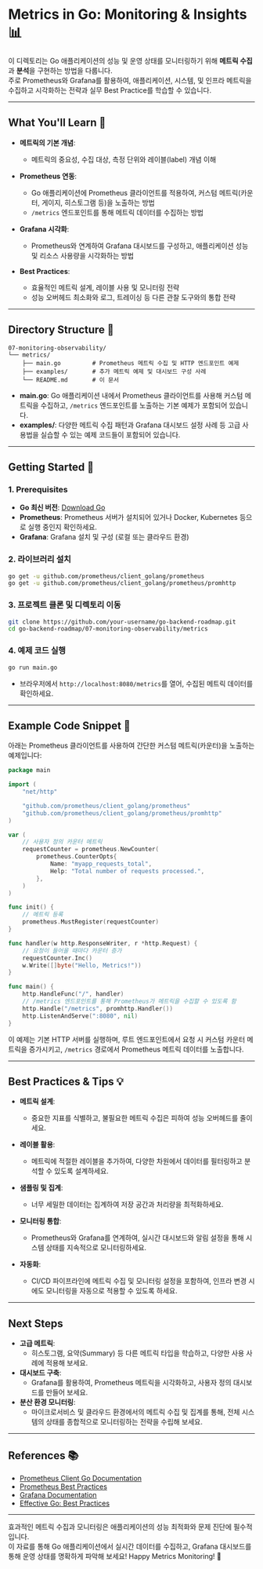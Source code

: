 # Metrics in Go: Monitoring & Insights 📊

이 디렉토리는 Go 애플리케이션의 성능 및 운영 상태를 모니터링하기 위해 **메트릭 수집**과 **분석**을 구현하는 방법을 다룹니다.  
주로 Prometheus와 Grafana를 활용하여, 애플리케이션, 시스템, 및 인프라 메트릭을 수집하고 시각화하는 전략과 실무 Best Practice를 학습할 수 있습니다.

---

## What You'll Learn 🎯

- **메트릭의 기본 개념**:  
  - 메트릭의 중요성, 수집 대상, 측정 단위와 레이블(label) 개념 이해

- **Prometheus 연동**:  
  - Go 애플리케이션에 Prometheus 클라이언트를 적용하여, 커스텀 메트릭(카운터, 게이지, 히스토그램 등)을 노출하는 방법
  - `/metrics` 엔드포인트를 통해 메트릭 데이터를 수집하는 방법

- **Grafana 시각화**:  
  - Prometheus와 연계하여 Grafana 대시보드를 구성하고, 애플리케이션 성능 및 리소스 사용량을 시각화하는 방법

- **Best Practices**:  
  - 효율적인 메트릭 설계, 레이블 사용 및 모니터링 전략
  - 성능 오버헤드 최소화와 로그, 트레이싱 등 다른 관찰 도구와의 통합 전략

---

## Directory Structure 📁

```plaintext
07-monitoring-observability/
└── metrics/
    ├── main.go         # Prometheus 메트릭 수집 및 HTTP 엔드포인트 예제
    ├── examples/       # 추가 메트릭 예제 및 대시보드 구성 사례
    └── README.md       # 이 문서
```

- **main.go**: Go 애플리케이션 내에서 Prometheus 클라이언트를 사용해 커스텀 메트릭을 수집하고, `/metrics` 엔드포인트를 노출하는 기본 예제가 포함되어 있습니다.
- **examples/**: 다양한 메트릭 수집 패턴과 Grafana 대시보드 설정 사례 등 고급 사용법을 실습할 수 있는 예제 코드들이 포함되어 있습니다.

---

## Getting Started 🚀

### 1. Prerequisites
- **Go 최신 버전**: [Download Go](https://go.dev/dl/)
- **Prometheus**: Prometheus 서버가 설치되어 있거나 Docker, Kubernetes 등으로 실행 중인지 확인하세요.
- **Grafana**: Grafana 설치 및 구성 (로컬 또는 클라우드 환경)

### 2. 라이브러리 설치
```bash
go get -u github.com/prometheus/client_golang/prometheus
go get -u github.com/prometheus/client_golang/prometheus/promhttp
```

### 3. 프로젝트 클론 및 디렉토리 이동
```bash
git clone https://github.com/your-username/go-backend-roadmap.git
cd go-backend-roadmap/07-monitoring-observability/metrics
```

### 4. 예제 코드 실행
```bash
go run main.go
```
- 브라우저에서 `http://localhost:8080/metrics`를 열어, 수집된 메트릭 데이터를 확인하세요.

---

## Example Code Snippet 📄

아래는 Prometheus 클라이언트를 사용하여 간단한 커스텀 메트릭(카운터)을 노출하는 예제입니다:

```go
package main

import (
    "net/http"

    "github.com/prometheus/client_golang/prometheus"
    "github.com/prometheus/client_golang/prometheus/promhttp"
)

var (
    // 사용자 정의 카운터 메트릭
    requestCounter = prometheus.NewCounter(
        prometheus.CounterOpts{
            Name: "myapp_requests_total",
            Help: "Total number of requests processed.",
        },
    )
)

func init() {
    // 메트릭 등록
    prometheus.MustRegister(requestCounter)
}

func handler(w http.ResponseWriter, r *http.Request) {
    // 요청이 들어올 때마다 카운터 증가
    requestCounter.Inc()
    w.Write([]byte("Hello, Metrics!"))
}

func main() {
    http.HandleFunc("/", handler)
    // /metrics 엔드포인트를 통해 Prometheus가 메트릭을 수집할 수 있도록 함
    http.Handle("/metrics", promhttp.Handler())
    http.ListenAndServe(":8080", nil)
}
```

이 예제는 기본 HTTP 서버를 실행하며, 루트 엔드포인트에서 요청 시 커스텀 카운터 메트릭을 증가시키고, `/metrics` 경로에서 Prometheus 메트릭 데이터를 노출합니다.

---

## Best Practices & Tips 💡

- **메트릭 설계**:  
  - 중요한 지표를 식별하고, 불필요한 메트릭 수집은 피하여 성능 오버헤드를 줄이세요.
  
- **레이블 활용**:  
  - 메트릭에 적절한 레이블을 추가하여, 다양한 차원에서 데이터를 필터링하고 분석할 수 있도록 설계하세요.
  
- **샘플링 및 집계**:  
  - 너무 세밀한 데이터는 집계하여 저장 공간과 처리량을 최적화하세요.
  
- **모니터링 통합**:  
  - Prometheus와 Grafana를 연계하여, 실시간 대시보드와 알림 설정을 통해 시스템 상태를 지속적으로 모니터링하세요.
  
- **자동화**:  
  - CI/CD 파이프라인에 메트릭 수집 및 모니터링 설정을 포함하여, 인프라 변경 시에도 모니터링을 자동으로 적용할 수 있도록 하세요.

---

## Next Steps

- **고급 메트릭**:  
  - 히스토그램, 요약(Summary) 등 다른 메트릭 타입을 학습하고, 다양한 사용 사례에 적용해 보세요.
- **대시보드 구축**:  
  - Grafana를 활용하여, Prometheus 메트릭을 시각화하고, 사용자 정의 대시보드를 만들어 보세요.
- **분산 환경 모니터링**:  
  - 마이크로서비스 및 클라우드 환경에서의 메트릭 수집 및 집계를 통해, 전체 시스템의 상태를 종합적으로 모니터링하는 전략을 수립해 보세요.

---

## References 📚

- [Prometheus Client Go Documentation](https://pkg.go.dev/github.com/prometheus/client_golang/prometheus)
- [Prometheus Best Practices](https://prometheus.io/docs/practices/)
- [Grafana Documentation](https://grafana.com/docs/)
- [Effective Go: Best Practices](https://golang.org/doc/effective_go.html)

---

효과적인 메트릭 수집과 모니터링은 애플리케이션의 성능 최적화와 문제 진단에 필수적입니다.  
이 자료를 통해 Go 애플리케이션에서 실시간 데이터를 수집하고, Grafana 대시보드를 통해 운영 상태를 명확하게 파악해 보세요! Happy Metrics Monitoring! 🚀